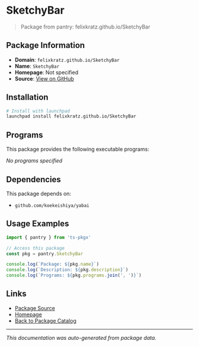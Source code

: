 # SketchyBar

> Package from pantry: felixkratz.github.io/SketchyBar

## Package Information

- **Domain**: `felixkratz.github.io/SketchyBar`
- **Name**: `SketchyBar`
- **Homepage**: Not specified
- **Source**: [View on GitHub](https://github.com/pkgxdev/pantry/tree/main/projects/felixkratz.github.io/SketchyBar/package.yml)

## Installation

```bash
# Install with launchpad
launchpad install felixkratz.github.io/SketchyBar
```

## Programs

This package provides the following executable programs:

*No programs specified*

## Dependencies

This package depends on:

- `github.com/koekeishiya/yabai`

## Usage Examples

```typescript
import { pantry } from 'ts-pkgx'

// Access this package
const pkg = pantry.SketchyBar

console.log(`Package: ${pkg.name}`)
console.log(`Description: ${pkg.description}`)
console.log(`Programs: ${pkg.programs.join(', ')}`)
```

## Links

- [Package Source](https://github.com/pkgxdev/pantry/tree/main/projects/felixkratz.github.io/SketchyBar/package.yml)
- [Homepage](#)
- [Back to Package Catalog](../../../package-catalog.md)

---

*This documentation was auto-generated from package data.*
